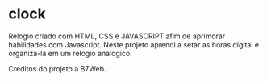 # clock

Relogio criado com HTML, CSS e JAVASCRIPT afim de aprimorar habilidades com Javascript. 
Neste projeto aprendi a setar as horas digital e organiza-la em um relogio analogico.

Creditos do projeto a B7Web.
